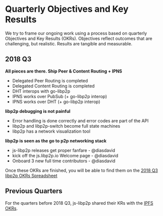 # Quarterly Objectives and Key Results

We try to frame our ongoing work using a process based on quarterly Objectives and Key Results (OKRs). Objectives reflect outcomes that are challenging, but realistic. Results are tangible and measurable.

## 2018 Q3

**All pieces are there. Ship Peer & Content Routing + IPNS**

- Delegated Peer Routing is completed 
- Delegated Content Routing is completed  
- DHT interops with go-libp2p
- IPNS works over PubSub (+ go-libp2p interop)
- IPNS works over DHT (+ go-libp2p interop)

**libp2p debugging is not painful**

- Error handling is done correctly and error codes are part of the API
- libp2p and libp2p-switch become full state machines
- libp2p has a network visualization tool 

**libp2p is seen as the go to p2p networking stack**

- js-libp2p releases get proper fanfare - @diasdavid
- kick off the js.libp2p.io Welcome page - @diasdavid
- Onboard 3 new full time contributors - @diasdavid

Once these OKRs are finished, you will be able to find them on the [2018 Q3 libp2p OKRs Spreadsheet](https://docs.google.com/spreadsheets/d/1HTXfgR5FyPTFhsTkFPRThkeMvHvCgJOaAs7BSl_vQ_0/edit#gid=1241853194)

## Previous Quarters

For the quarters before 2018 Q3, js-libp2p shared their KRs with the [IPFS OKRs](https://github.com/ipfs/js-ipfs/blob/master/OKR.md).
